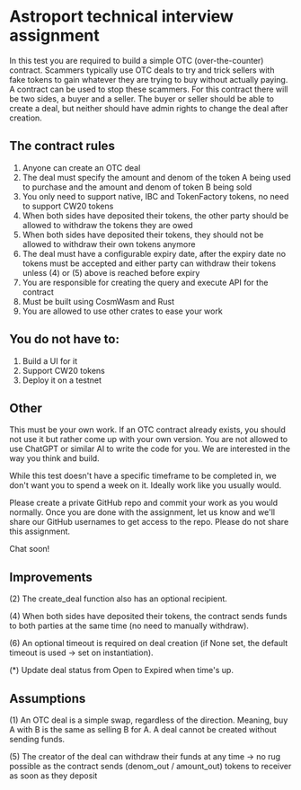 # Astroport technical interview assignment

In this test you are required to build a simple OTC (over-the-counter) contract. Scammers typically use OTC deals to try and trick sellers with fake tokens to gain whatever they are trying to buy without actually paying. A contract can be used to stop these scammers.
For this contract there will be two sides, a buyer and a seller. The buyer or seller should be able to create a deal, but neither should have admin rights to change the deal after creation.

## The contract rules

1. Anyone can create an OTC deal
2. The deal must specify the amount and denom of the token A being used to purchase and the amount and denom of token B being sold
3. You only need to support native, IBC and TokenFactory tokens, no need to support CW20 tokens
4. When both sides have deposited their tokens, the other party should be allowed to withdraw the tokens they are owed
5. When both sides have deposited their tokens, they should not be allowed to withdraw their own tokens anymore
6. The deal must have a configurable expiry date, after the expiry date no tokens must be accepted and either party can withdraw their tokens unless (4) or (5) above is reached before expiry
7. You are responsible for creating the query and execute API for the contract
8. Must be built using CosmWasm and Rust
9. You are allowed to use other crates to ease your work

## You do not have to:

1. Build a UI for it
2. Support CW20 tokens
3. Deploy it on a testnet

## Other

This must be your own work.
If an OTC contract already exists, you should not use it but rather come up with your own version.
You are not allowed to use ChatGPT or similar AI to write the code for you. We are interested in the way you think and build.

While this test doesn't have a specific timeframe to be completed in, we don't want you to spend a week on it. Ideally work like you usually would.

Please create a private GitHub repo and commit your work as you would normally. Once you are done with the assignment, let us know and we'll share our GitHub usernames to get access to the repo.
Please do not share this assignment.

Chat soon!

## Improvements

(2) The create_deal function also has an optional recipient.

(4) When both sides have deposited their tokens, the contract sends funds to both parties at the same time (no need to manually withdraw).

(6) An optional timeout is required on deal creation (if None set, the default timeout is used -> set on instantiation).

(\*) Update deal status from Open to Expired when time's up.

## Assumptions

(1) An OTC deal is a simple swap, regardless of the direction. Meaning, buy A with B is the same as selling B for A. A deal cannot be created without sending funds.

(5) The creator of the deal can withdraw their funds at any time -> no rug possible as the contract sends (denom_out / amount_out) tokens to receiver as soon as they deposit
